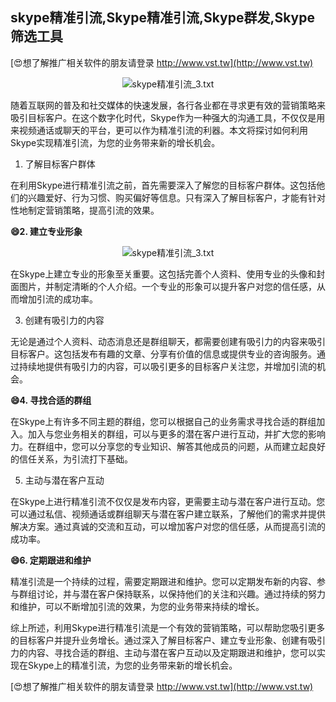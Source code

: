 ## **skype精准引流,Skype精准引流,Skype群发,Skype筛选工具**

[😍想了解推广相关软件的朋友请登录 http://www.vst.tw](http://www.vst.tw)

 <center><img src="https://vst.tw/MP4/tuiguang/png/1.png" alt="skype精准引流_3.txt"></center>

随着互联网的普及和社交媒体的快速发展，各行各业都在寻求更有效的营销策略来吸引目标客户。在这个数字化时代，Skype作为一种强大的沟通工具，不仅仅是用来视频通话或聊天的平台，更可以作为精准引流的利器。本文将探讨如何利用Skype实现精准引流，为您的业务带来新的增长机会。

1. 了解目标客户群体

在利用Skype进行精准引流之前，首先需要深入了解您的目标客户群体。这包括他们的兴趣爱好、行为习惯、购买偏好等信息。只有深入了解目标客户，才能有针对性地制定营销策略，提高引流的效果。

**😄2. 建立专业形象**

 <center><img src="https://vst.tw/MP4/tuiguang/png/1.png" alt="skype精准引流_3.txt"></center>

在Skype上建立专业的形象至关重要。这包括完善个人资料、使用专业的头像和封面图片，并制定清晰的个人介绍。一个专业的形象可以提升客户对您的信任感，从而增加引流的成功率。

3. 创建有吸引力的内容

无论是通过个人资料、动态消息还是群组聊天，都需要创建有吸引力的内容来吸引目标客户。这包括发布有趣的文章、分享有价值的信息或提供专业的咨询服务。通过持续地提供有吸引力的内容，可以吸引更多的目标客户关注您，并增加引流的机会。

**😄4. 寻找合适的群组**

在Skype上有许多不同主题的群组，您可以根据自己的业务需求寻找合适的群组加入。加入与您业务相关的群组，可以与更多的潜在客户进行互动，并扩大您的影响力。在群组中，您可以分享您的专业知识、解答其他成员的问题，从而建立起良好的信任关系，为引流打下基础。

5. 主动与潜在客户互动

在Skype上进行精准引流不仅仅是发布内容，更需要主动与潜在客户进行互动。您可以通过私信、视频通话或群组聊天与潜在客户建立联系，了解他们的需求并提供解决方案。通过真诚的交流和互动，可以增加客户对您的信任感，从而提高引流的成功率。

**😄6. 定期跟进和维护**

精准引流是一个持续的过程，需要定期跟进和维护。您可以定期发布新的内容、参与群组讨论，并与潜在客户保持联系，以保持他们的关注和兴趣。通过持续的努力和维护，可以不断增加引流的效果，为您的业务带来持续的增长。

综上所述，利用Skype进行精准引流是一个有效的营销策略，可以帮助您吸引更多的目标客户并提升业务增长。通过深入了解目标客户、建立专业形象、创建有吸引力的内容、寻找合适的群组、主动与潜在客户互动以及定期跟进和维护，您可以实现在Skype上的精准引流，为您的业务带来新的增长机会。

[😍想了解推广相关软件的朋友请登录 http://www.vst.tw](http://www.vst.tw)



